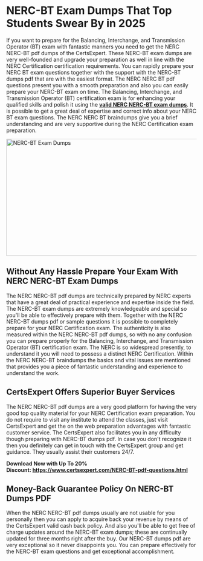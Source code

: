 <h1><strong>NERC-BT Exam Dumps That Top Students Swear By in 2025</strong></h1>
<p>If you want to prepare for the Balancing, Interchange, and Transmission Operator (BT) exam with fantastic manners you need to get the NERC NERC-BT pdf dumps of the CertsExpert. These NERC-BT exam dumps are very well-founded and upgrade your preparation as well in line with the NERC Certification certification requirements. You can rapidly prepare your NERC BT exam questions together with the support with the NERC-BT dumps pdf that are with the easiest format. The NERC NERC BT pdf questions present you with a smooth preparation and also you can easily prepare your NERC-BT exam on time. The Balancing, Interchange, and Transmission Operator (BT) certification exam is for enhancing your qualified skills and polish it using the <a href="https://www.certsexpert.com/NERC-BT-pdf-questions.html"><strong>valid NERC NERC-BT exam dumps</strong></a>. It is possible to get a great deal of expertise and correct info about your NERC BT exam questions. The NERC NERC BT braindumps give you a brief understanding and are very supportive during the NERC Certification exam preparation.</p>
<p><img src="https://i.ibb.co/mCrBfQM/Copy-of-Copy-of-Copy-of-Copy-of-Copy-of-Minimalist-Business-You-Tube-Thumbnail-74.png" alt="NERC-BT Exam Dumps" width="550" height="309" /></p>
<h2><strong>Without Any Hassle Prepare Your Exam With NERC NERC-BT Exam Dumps</strong></h2>
<p>The NERC NERC-BT pdf dumps are technically prepared by NERC experts that have a great deal of practical experience and expertise inside the field. The NERC-BT exam dumps are extremely knowledgeable and special so you'll be able to effectively prepare with them. Together with the NERC NERC-BT dumps pdf or sample questions it is possible to completely prepare for your NERC Certification exam. The authenticity is also measured within the NERC NERC-BT pdf dumps, so with no any confusion you can prepare properly for the Balancing, Interchange, and Transmission Operator (BT) certification exam. The NERC is so widespread presently, to understand it you will need to possess a distinct NERC Certification. Within the NERC NERC-BT braindumps the basics and vital issues are mentioned that provides you a piece of fantastic understanding and experience to understand the work.</p>
<h2><strong>CertsExpert Offers Superior Buyer Services</strong></h2>
<p>The NERC NERC-BT pdf dumps are a very good platform for having the very good top quality material for your NERC Certification exam preparation. You do not require to visit any institute to attend the classes, just visit CertsExpert and get the on the web preparation advantages with fantastic customer service. The CertsExpert also facilitates you in any difficulty though preparing with NERC-BT dumps pdf. In case you don't recognize it then you definitely can get in touch with the CertsExpert group and get guidance. They usually assist their customers 24/7.</p>
<p><strong>Download Now with Up To 20% Discount:&nbsp;<a href="https://www.certsexpert.com/NERC-BT-pdf-questions.html">https://www.certsexpert.com/NERC-BT-pdf-questions.html</a></strong></p>
<h2><strong>Money-Back Guarantee Policy On NERC-BT Dumps PDF</strong></h2>
<p>When the NERC NERC-BT pdf dumps usually are not usable for you personally then you can apply to acquire back your revenue by means of the CertsExpert&nbsp;valid cash back policy. And also you'll be able to get free of charge updates around the NERC-BT exam dumps; these are continually updated for three months right after the buy. Our NERC-BT dumps pdf are very exceptional so it never disappoints you. You can prepare effectively for the NERC-BT exam questions and get exceptional accomplishment.</p>
